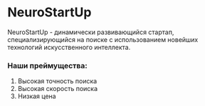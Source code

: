 # NeuroStartUp
NeuroStartUp - динамически развивающийся стартап, специализирующийся на поиске с использованием новейших 
технологий искусственного интеллекта. 
### Наши преймущества:
1. Высокая точность поиска
2. Высокая скорость поиска
3. Низкая цена
